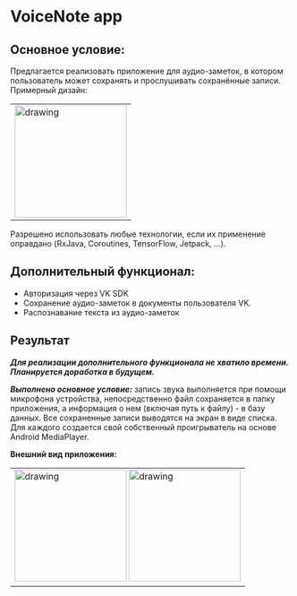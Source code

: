 # VoiceNote app

## Основное условие:
Предлагается реализовать приложение для аудио-заметок, в котором пользователь может
сохранять и прослушивать сохранённые записи. 
Примерный дизайн:

<table><tr><td>
<img src="https://user-images.githubusercontent.com/100315629/222971067-aeec3bd0-0133-400d-8089-a64c2fb2896f.png" alt="drawing" width="200"/>
</td></tr></table>

Разрешено использовать любые технологии, если их применение
оправдано (RxJava, Coroutines, TensorFlow, Jetpack, ...).

## Дополнительный функционал:
- Авторизация через VK SDK
- Сохранение аудио-заметок в документы пользователя VK.
- Распознавание текста из аудио-заметок

## Результат
***Для реализации дополнительного функционала не хватило времени. Планируется доработка в будущем.***

***Выполнено основное условие:*** запись звука выполняется при помощи микрофона устройства, непосредственно файл сохраняется в папку приложения, а информация о нем 
(включая путь к файлу) - в базу данных. Все сохраненные записи выводятся на экран в виде списка. Для каждого создается свой собственный проигрыватель на основе
Android MediaPlayer.

**Внешний вид приложения:**
<table><tr><td>
<img src="https://user-images.githubusercontent.com/100315629/222972590-e5300414-13f2-4e42-9c89-848b7858d732.png" alt="drawing" width="200"/>
<img src="https://user-images.githubusercontent.com/100315629/222972753-4b3c8492-e3ea-46f6-8ecd-bcf6621f95e1.gif" alt="drawing" width="200"/>
</td></tr></table>
